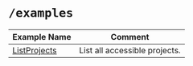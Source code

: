 # `/examples`
| Example Name                                                                                     | Comment                       |
|--------------------------------------------------------------------------------------------------|-------------------------------|
| [ListProjects](https://docs.pingcap.com/tidbcloud/api/v1beta#tag/Project/operation/ListProjects) | List all accessible projects. |

